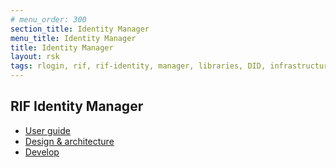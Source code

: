 ```yaml
---
# menu_order: 300
section_title: Identity Manager
menu_title: Identity Manager
title: Identity Manager
layout: rsk
tags: rlogin, rif, rif-identity, manager, libraries, DID, infrastructure, mobile, protocols, mvp, design, rbtc, defi, decentralized, quick-start, guides, tutorial, networks, dapps, tools, rootstock, rsk, ethereum, smart-contracts, install, get-started, how-to, mainnet, testnet, contracts, wallets, web3, crypto
---
```


## RIF Identity Manager

- [User guide](user-guide)
- [Design & architecture](architecture)
- [Develop](develop)
